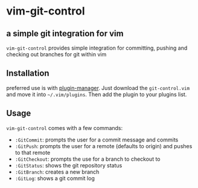 # vim-git-control
## a simple git integration for vim
`vim-git-control` provides simple integration for committing, pushing and checking out branches for git within vim
## Installation
preferred use is with [plugin-manager](https://gitlab.sokoll.com/moritz/vim-plugin-manager). Just download the `git-control.vim` and move it into
`~/.vim/plugins`. Then add the plugin to your plugins list.
## Usage
`vim-git-control` comes with a few commands:
- `:GitCommit`: prompts the user for a commit message and commits
- `:GitPush`: prompts the user for a remote (defaults to origin) and pushes to that remote
- `:GitCheckout`: prompts the use for a branch to checkout to
- `:GitStatus`: shows the git repository status
- `:GitBranch`: creates a new branch
- `:GitLog`: shows a git commit log

